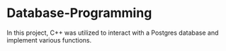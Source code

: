 # Database-Programming
In this project, C++ was utilized to interact with a Postgres database and implement various functions.
